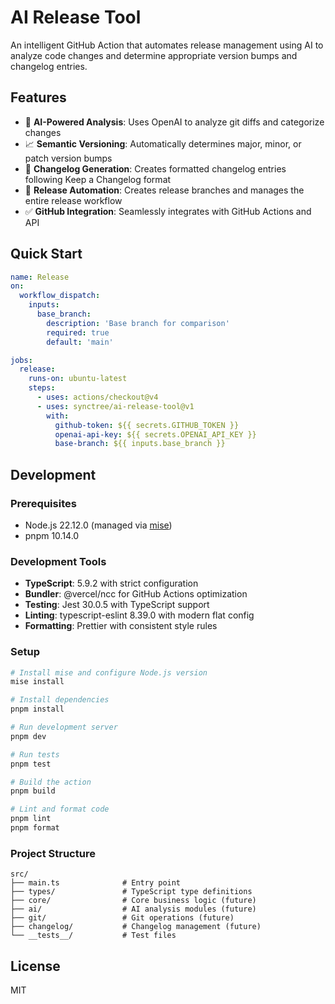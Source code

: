 # AI Release Tool

An intelligent GitHub Action that automates release management using AI to analyze code changes and determine appropriate version bumps and changelog entries.

## Features

- 🤖 **AI-Powered Analysis**: Uses OpenAI to analyze git diffs and categorize changes
- 📈 **Semantic Versioning**: Automatically determines major, minor, or patch version bumps
- 📝 **Changelog Generation**: Creates formatted changelog entries following Keep a Changelog format
- 🔄 **Release Automation**: Creates release branches and manages the entire release workflow
- ✅ **GitHub Integration**: Seamlessly integrates with GitHub Actions and API

## Quick Start

```yaml
name: Release
on:
  workflow_dispatch:
    inputs:
      base_branch:
        description: 'Base branch for comparison'
        required: true
        default: 'main'

jobs:
  release:
    runs-on: ubuntu-latest
    steps:
      - uses: actions/checkout@v4
      - uses: synctree/ai-release-tool@v1
        with:
          github-token: ${{ secrets.GITHUB_TOKEN }}
          openai-api-key: ${{ secrets.OPENAI_API_KEY }}
          base-branch: ${{ inputs.base_branch }}
```

## Development

### Prerequisites

- Node.js 22.12.0 (managed via [mise](https://mise.jdx.dev/))
- pnpm 10.14.0

### Development Tools

- **TypeScript**: 5.9.2 with strict configuration
- **Bundler**: @vercel/ncc for GitHub Actions optimization  
- **Testing**: Jest 30.0.5 with TypeScript support
- **Linting**: typescript-eslint 8.39.0 with modern flat config
- **Formatting**: Prettier with consistent style rules

### Setup

```bash
# Install mise and configure Node.js version
mise install

# Install dependencies
pnpm install

# Run development server
pnpm dev

# Run tests
pnpm test

# Build the action
pnpm build

# Lint and format code
pnpm lint
pnpm format
```

### Project Structure

```
src/
├── main.ts              # Entry point
├── types/               # TypeScript type definitions
├── core/                # Core business logic (future)
├── ai/                  # AI analysis modules (future)
├── git/                 # Git operations (future)
├── changelog/           # Changelog management (future)
└── __tests__/           # Test files
```

## License

MIT
